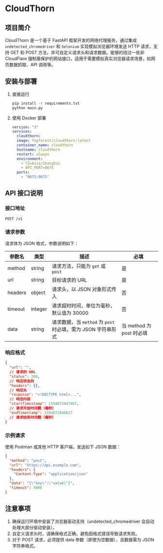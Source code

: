 # CloudThorn

## 项目简介

CloudThorn 是一个基于 FastAPI 框架开发的网络代理服务，通过集成 `undetected_chromedriver` 和 `Selenium` 实现模拟浏览器环境发送
HTTP 请求，支持 GET 和 POST 方法，并可自定义请求头和请求数据。能够的绕过一些非 CloudFlare
强制盾保护的网站接口，适用于需要模拟真实浏览器请求场景，如网页数据抓取、API 调用等。

## 安装与部署

1. 直接运行

   ```bash
   pip install -r requirements.txt
   python main.py
   ```


2. 使用 Docker 部署

   ```yaml
   version: "3"
   services:
     cloudthorn:
     image: fogforest/cloudthorn:latest
     container_name: cloudthorn
     hostname: cloudthorn
     restart: always
     environment:
       - TZ=Asia/Shanghai
       - API_PORT=8675
     ports:
       - "8675:8675"
   ```

## API 接口说明

### 接口地址

`POST /v1`

### 请求参数

请求体为 JSON 格式，参数说明如下：

| 参数名     | 类型      | 描述                                         | 必填                  |
|---------|---------|--------------------------------------------|---------------------|
| method  | string  | 请求方法，只能为 `get` 或 `post`                    | 是                   |
| url     | string  | 目标请求的 URL                                  | 是                   |
| headers | object  | 请求头，以 JSON 对象形式传入                          | 否                   |
| timeout | integer | 请求超时时间，单位为毫秒，默认值为 30000                    | 否                   |
| data    | string  | 请求数据，当 `method` 为 `post` 时必填，需为 JSON 字符串形式 | 当 method 为 post 时必填 |

### 响应格式

```json
{
  "url": "",
  // 请求的 URL
  "status": 200,
  // 响应状态码
  "headers": {},
  // 响应头
  "response": "<!DOCTYPE html>...",
  // 响应内容
  "startTimestamp": 1594872947467,
  // 请求开始时间戳（毫秒）
  "endTimestamp": 1594872949617
  // 请求结束时间戳（毫秒）
}
```

### 示例请求

使用 Postman 或其他 HTTP 客户端，发送如下 JSON 数据：

```json
{
  "method": "post",
  "url": "https://api.example.com",
  "headers": {
    "Content-Type": "application/json"
  },
  "data": "{\"key\":\"value\"}",
  "timeout": 5000
}
```

## 注意事项

1. 确保运行环境中安装了浏览器驱动支持（undetected_chromedriver 会自动处理大部分驱动安装）。
2. 自定义请求头时，请确保格式正确，避免因格式错误导致请求失败。
3. 对于 POST 请求，必须提供 data 参数（即使为空数据），且数据需为 JSON 字符串格式。

